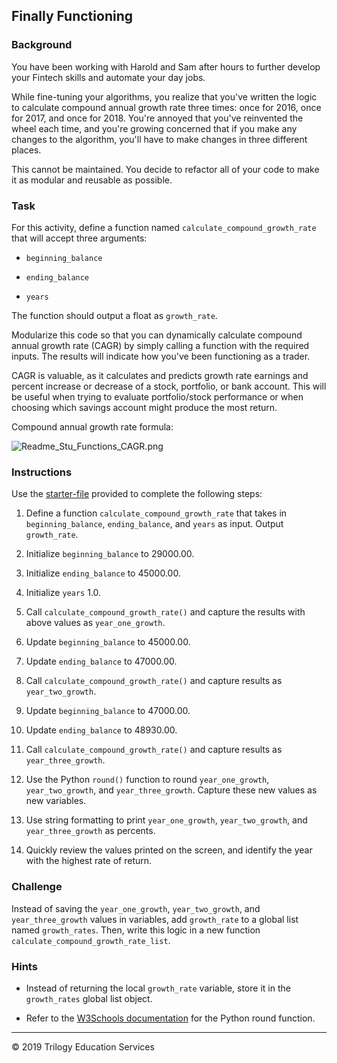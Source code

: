 ## Finally Functioning

### Background 

You have been working with Harold and Sam after hours to further develop your Fintech skills and automate your day jobs.

While fine-tuning your algorithms, you realize that you've written the logic to calculate compound annual growth rate three times: once for 2016, once for 2017, and once for 2018. You're annoyed that you've reinvented the wheel each time, and you're growing concerned that if you make any changes to the algorithm, you'll have to make changes in three different places. 

This cannot be maintained. You decide to refactor all of your code to make it as modular and reusable as possible.

### Task

For this activity, define a function named `calculate_compound_growth_rate` that will accept three arguments: 

* `beginning_balance`

* `ending_balance`

* `years`

 The function should output a float as `growth_rate`. 
 
Modularize this code so that you can dynamically calculate compound annual growth rate (CAGR) by simply calling a function with the required inputs. The results will indicate how you've been functioning as a trader.

CAGR is valuable, as it calculates and predicts growth rate earnings and percent increase or decrease of a stock, portfolio, or bank account. This will be useful when trying to evaluate portfolio/stock performance or when choosing which savings account might produce the most return.

Compound annual growth rate formula: 

![Readme_Stu_Functions_CAGR.png](Images/Readme_Stu_Functions_CAGR.png)

### Instructions

Use the [starter-file](Unsolved/finally_functioning.py) provided to complete the following steps:

1. Define a function `calculate_compound_growth_rate` that takes in `beginning_balance`, `ending_balance`, and `years` as input. Output `growth_rate`.

2. Initialize `beginning_balance` to 29000.00.

3. Initialize `ending_balance` to 45000.00.

4. Initialize `years` 1.0.

5. Call `calculate_compound_growth_rate()` and capture the results with above values as `year_one_growth`.

6. Update `beginning_balance` to 45000.00.

7. Update `ending_balance` to 47000.00.

8. Call `calculate_compound_growth_rate()` and capture results as `year_two_growth`.

9. Update `beginning_balance` to 47000.00.

10. Update `ending_balance` to 48930.00.

11. Call `calculate_compound_growth_rate()` and capture results as `year_three_growth`.

12. Use the Python `round()` function to round `year_one_growth`, `year_two_growth`, and `year_three_growth`. Capture these new values as new variables.

13. Use string formatting to print `year_one_growth`, `year_two_growth`, and `year_three_growth` as percents.

14. Quickly review the values printed on the screen, and identify the year with the highest rate of return.

### Challenge

Instead of saving the `year_one_growth`, `year_two_growth`, and `year_three_growth` values in variables, add `growth_rate` to a global list named `growth_rates`. Then, write this logic in a new function `calculate_compound_growth_rate_list`.

### Hints

* Instead of returning the local `growth_rate` variable, store it in the `growth_rates` global list object.

* Refer to the [W3Schools documentation](https://www.w3schools.com/python/ref_func_round.asp) for the Python round function.

---

© 2019 Trilogy Education Services

